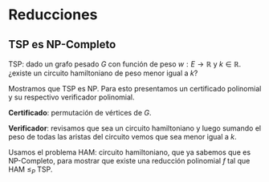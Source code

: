 # Reducciones

## TSP es NP-Completo

TSP: dado un grafo pesado $G$ con función de peso $w:E \rightarrow \mathbb{R}$ y $k \in \mathbb{R}$. ¿existe un circuito hamiltoniano de peso menor igual a $k$?

Mostramos que TSP es NP. Para esto presentamos un certificado polinomial y su respectivo verificador polinomial.

**Certificado**: permutación de vértices de $G$.

**Verificador**: revisamos que sea un circuito hamiltoniano y luego sumando el peso de todas las aristas del circuito vemos que sea menor igual a $k$.

Usamos el problema HAM: circuito hamiltoniano, que ya sabemos que es NP-Completo, para mostrar que existe una reducción polinomial $f$ tal que HAM $\leq_P$ TSP.
